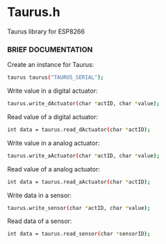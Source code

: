 # Taurus.h
Taurus library for ESP8266

### BRIEF DOCUMENTATION

Create an instance for Taurus:

```sh
taurus taurus("TAURUS_SERIAL");
```

Write value in a digital actuator:

```sh
taurus.write_dActuator(char *actID, char *value);
```

Read value of a digital actuator:

```sh
int data = taurus.read_dActuator(char *actID);
```
Write value in a analog actuator:

```sh
taurus.write_aActuator(char *actID, char *value);
```

Read value of a analog actuator:

```sh
int data = taurus.read_aActuator(char *actID);
```

Write data in a sensor:

```sh
taurus.write_sensor(char *actID, char *value);
```

Read data of a sensor:

```sh
int data = taurus.read_sensor(char *sensorID);
```
